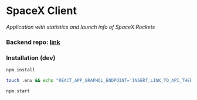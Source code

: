 # SpaceX Client

*Application with statistics and launch info of SpaceX Rockets*


### Backend repo: [link](https://github.com/blanknamed/spacex-api-graphql)


### Installation (dev)
```bash
npm install

touch .env && echo "REACT_APP_GRAPHQL_ENDPOINT='INSERT_LINK_TO_API_THERE'" > .env

npm start
```
